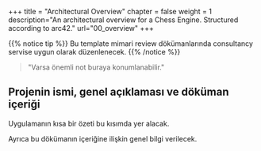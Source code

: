 +++
title = "Architectural Overview"
chapter = false
weight = 1
description="An architectural overview for a Chess Engine. Structured according to arc42."
url="00_overview"
+++

{{% notice tip %}}
Bu template mimari review dökümanlarında consultancy servise uygun olarak düzenlenecek.
{{% /notice %}}

> "Varsa önemli not buraya konumlanabilir."


## Projenin ismi, genel açıklaması ve döküman içeriği

Uygulamanın kısa bir özeti bu kısımda yer alacak. 

Ayrıca bu dökümanın içeriğine ilişkin genel bilgi verilecek.